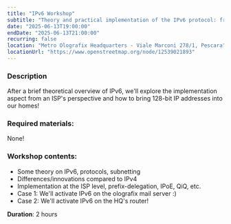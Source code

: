 ```yaml
---
title: "IPv6 Workshop"
subtitle: "Theory and practical implementation of the IPv6 protocol: from ISP networks to home applications. With Francesco 'sugo' Politi"
date: "2025-06-13T19:00:00"
endDate: "2025-06-13T21:00:00"
recurring: false
location: "Metro Olografix Headquarters - Viale Marconi 278/1, Pescara"
locationUrl: "https://www.openstreetmap.org/node/12539021893"
---
```


### **Description**  
After a brief theoretical overview of IPv6, we'll explore the implementation aspect from an ISP's perspective and how to bring 128-bit IP addresses into our homes!

### **Required materials**:
None!

### **Workshop contents**:
- Some theory on IPv6, protocols, subnetting
- Differences/innovations compared to IPv4
- Implementation at the ISP level, prefix-delegation, IPoE, QiQ, etc.
- Case 1: We'll activate IPv6 on the olografix mail server :)
- Case 2: We'll activate IPv6 on the HQ's router!

**Duration**: 2 hours